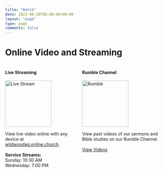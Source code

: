 ```yaml
---
title: "Watch"
date: 2023-08-28T00:00:00+00:00
layout: "page"
type: page
comments: false
---
```


# Online Video and Streaming

<div class="columns">
  <div>
    <h4 class="tc">Live Streaming</h4>
    <img class="tc-block" alt="Live Stream" src="/img/live-stream.jpeg" style="width: 150px;">
    <p>
      View live video online with any device at <a href="https://wildwoodag.online.church/" target="_blank">wildwoodag.online.church</a>.
      <br><br>
      <strong>Service Streams:</strong><br>
      Sunday: 10:30 AM<br>
      Wednesday: 7:00 PM
    </p>
  </div>
  <div>
    <h4 class="tc">Rumble Channel</h4>
    <img class="tc-block" alt="Rumble" src="/img/rumble.jpg" style="width: 150px;">
    <p>
      View past videos of our sermons and Bible studies on our Rumble Channel.
      <br><br>
      <a href="https://rumble.com/c/wildwoodag" target="_blank">View Videos</a>
    </p>
  </div>
</div>
